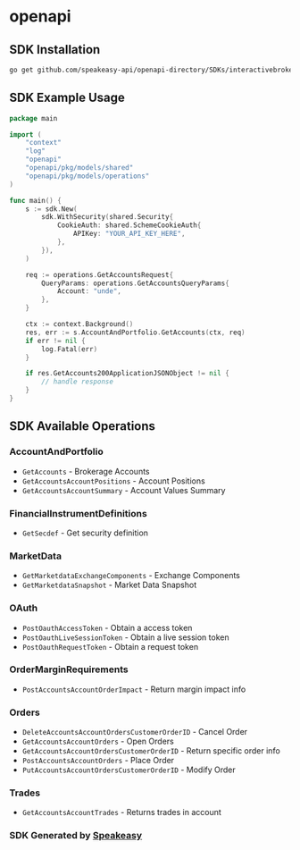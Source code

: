 # openapi

<!-- Start SDK Installation -->
## SDK Installation

```bash
go get github.com/speakeasy-api/openapi-directory/SDKs/interactivebrokers.com/1.0.0/go
```
<!-- End SDK Installation -->

## SDK Example Usage
<!-- Start SDK Example Usage -->
```go
package main

import (
    "context"
    "log"
    "openapi"
    "openapi/pkg/models/shared"
    "openapi/pkg/models/operations"
)

func main() {
    s := sdk.New(
        sdk.WithSecurity(shared.Security{
            CookieAuth: shared.SchemeCookieAuth{
                APIKey: "YOUR_API_KEY_HERE",
            },
        }),
    )

    req := operations.GetAccountsRequest{
        QueryParams: operations.GetAccountsQueryParams{
            Account: "unde",
        },
    }

    ctx := context.Background()
    res, err := s.AccountAndPortfolio.GetAccounts(ctx, req)
    if err != nil {
        log.Fatal(err)
    }

    if res.GetAccounts200ApplicationJSONObject != nil {
        // handle response
    }
}
```
<!-- End SDK Example Usage -->

<!-- Start SDK Available Operations -->
## SDK Available Operations


### AccountAndPortfolio

* `GetAccounts` - Brokerage Accounts
* `GetAccountsAccountPositions` - Account Positions
* `GetAccountsAccountSummary` - Account Values Summary

### FinancialInstrumentDefinitions

* `GetSecdef` - Get security definition

### MarketData

* `GetMarketdataExchangeComponents` - Exchange Components
* `GetMarketdataSnapshot` - Market Data Snapshot

### OAuth

* `PostOauthAccessToken` - Obtain a access token
* `PostOauthLiveSessionToken` - Obtain a live session token
* `PostOauthRequestToken` - Obtain a request token

### OrderMarginRequirements

* `PostAccountsAccountOrderImpact` - Return margin impact info

### Orders

* `DeleteAccountsAccountOrdersCustomerOrderID` - Cancel Order
* `GetAccountsAccountOrders` - Open Orders
* `GetAccountsAccountOrdersCustomerOrderID` - Return specific order info
* `PostAccountsAccountOrders` - Place Order
* `PutAccountsAccountOrdersCustomerOrderID` - Modify Order

### Trades

* `GetAccountsAccountTrades` - Returns trades in account
<!-- End SDK Available Operations -->

### SDK Generated by [Speakeasy](https://docs.speakeasyapi.dev/docs/using-speakeasy/client-sdks)
